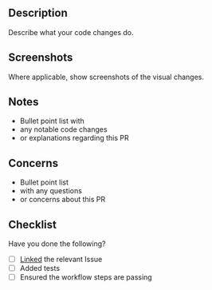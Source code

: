## Description

Describe what your code changes do.

## Screenshots

Where applicable, show screenshots of the visual changes.

## Notes

- Bullet point list with
- any notable code changes
- or explanations regarding this PR

## Concerns

- Bullet point list
- with any questions
- or concerns about this PR

## Checklist

Have you done the following?

- [ ] [Linked](https://docs.github.com/en/issues/tracking-your-work-with-issues/linking-a-pull-request-to-an-issue) the relevant Issue
- [ ] Added tests
- [ ] Ensured the workflow steps are passing
